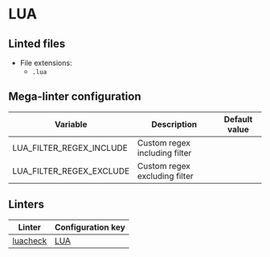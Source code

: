 <!-- markdownlint-disable MD033 MD041 -->
<!-- Generated by .automation/build.py, please do not update manually -->
# LUA

## Linted files

- File extensions:
  - `.lua`

## Mega-linter configuration

| Variable | Description | Default value |
| ----------------- | -------------- | -------------- |
| LUA_FILTER_REGEX_INCLUDE | Custom regex including filter |  |
| LUA_FILTER_REGEX_EXCLUDE | Custom regex excluding filter |  |

## Linters

| Linter | Configuration key |
| ------ | ----------------- |
| [luacheck](https://github.com/nvuillam/mega-linter/tree/master/docs/descriptors/lua_luacheck.md#readme) | [LUA](https://github.com/nvuillam/mega-linter/tree/master/docs/descriptors/lua_luacheck.md#readme) |
